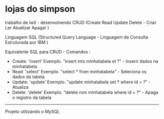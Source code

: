 # lojas do simpson
trabalho de iwII - desenvolvendo CRUD (Create Read Update Delete - Criar Ler Atualizar Apagar )

Linguagem SQL (Structured Query Language -  Linguagem de Consulta Estruturada por IBM )

Equivalente SQL para CRUD - Comandos :

- Create: 'insert' Exemplo. "insert into minhatabela et ?" - Inserir dados na minhatabela
- Read: 'select' Exemplo. "select * from minhatabela" - Seleciona os dados da tabela
- Update: 'update' Exemplo. "update minhatabela set ? where id = ?" - Atualiza
- Delete: 'delete' Exemplo. "delete rom minhatabela where id = ?" - Apaga o registro da tabela
--------------------------------------------------------------------------------------------------
Projeto utilizando o MySQL
